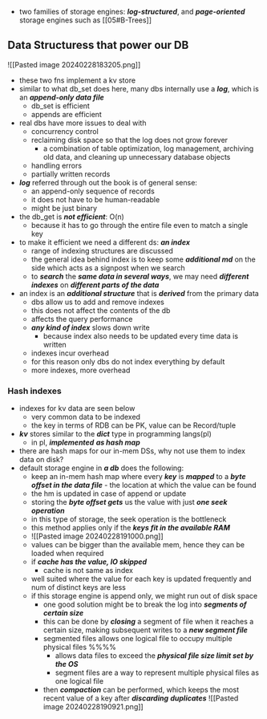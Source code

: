- two families of storage engines: ***log-structured***, and ***page-oriented*** storage engines such as [[05#B-Trees]]

## Data Structuress that power our DB
![[Pasted image 20240228183205.png]]
- these two fns implement a kv store
- similar to what db_set does here, many dbs internally use a ***log***, which is an ***append-only data file***
	- db_set is efficient
	- appends are efficient
- real dbs have more issues to deal with
	- concurrency control
	- reclaiming disk space so that the log does not grow forever
		- a combination of table optimization, log management, archiving old data, and cleaning up unnecessary database objects
	- handling errors
	- partially written records
-  ***log*** referred through out the book is of general sense:
	- an append-only sequence of records
	- it does not have to be human-readable
	- might be just binary
- the db_get is ***not efficient***: O(n)
	- because it has to go through the entire file even to match a single key
- to make it efficient we need a different ds: ***an index***
	- range of indexing structures are discussed
	- the general idea behind index is to keep some ***additional md*** on the side which  acts as a signpost when we search
	- to ***search*** the ***same data in several ways***, we may need ***different indexes*** on ***different parts of the data***
- an index is an ***additional structure*** that is ***derived*** from the primary data
	- dbs allow us to add and remove indexes
	- this does not affect the contents of the db
	- affects the query performance
	- ***any kind of index*** slows down write
		- because index also needs to be updated every time data is written
	- indexes incur overhead
	- for this reason only dbs do not index everything by default
	- more indexes, more overhead

### Hash indexes
- indexes for kv data are seen below
	- very common data to be indexed
	- the key in terms of RDB can be PK, value can be Record/tuple
- ***kv*** stores similar to the ***dict*** type in programming langs(pl)
	- in pl, ***implemented*** ***as hash map***
- there are hash maps for our in-mem DSs, why not use them to index data on disk?
- default storage engine in ***a db*** does the following:
	- keep an in-mem hash map where every ***key*** is ***mapped*** to a ***byte offset in the data file*** - the location at which the value can be found
	- the hm is updated in case of append or update
	- storing the ***byte offset gets*** us the value with just ***one seek operation***
	- in this type of storage, the seek operation is the bottleneck
	- this method applies only if the ***keys fit in the available RAM***
	- ![[Pasted image 20240228191000.png]]
	- values can be bigger than the available mem, hence they can be loaded when required
	- if ***cache has the value, IO skipped***
		- cache is not same as index
	- well suited where the value for each key is updated frequently and num of distinct keys are less
	- if this storage engine is append only, we might run out of disk space
		- one good solution might be to break the log into ***segments of certain size***
		- this can be done by ***closing*** a segment of file when it reaches a certain size, making subsequent writes to a ***new segment file***
		- segmented files allows one logical file to occupy multiple physical files %%%%
			- allows data files to exceed the ***physical file size limit set by the OS***
			- segment files are a way to represent multiple physical files as one logical file
		- then ***compaction*** can be performed, which keeps the most recent value of a key after ***discarding*** ***duplicates***
![[Pasted image 20240228190921.png]]